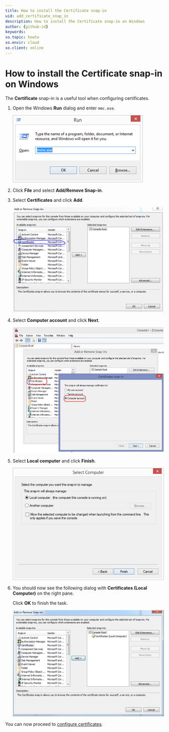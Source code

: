 ```yaml
---
title: How to install the Certificate snap-in
uid: add_certificate_snap_in
description: How to install the Certificate snap-in on Windows 
author: {github-id}
keywords:
so.topic: howto
so.envir: cloud
so.client: online
---
```


# How to install the Certificate snap-in on Windows

The **Certificate** snap-in is a useful tool when configuring certificates.

1. Open the Windows **Run** dialog and enter `mmc.exe`.

    ![x][img1]

2. Click **File** and select **Add/Remove Snap-in**.

3. Select **Certificates** and click **Add**.

    ![x][img2]

4. Select **Computer account** and click **Next**.

    ![x][img3]

5. Select **Local computer** and click **Finish**.

    ![x][img4]

6. You should now see the following dialog with **Certificates (Local Computer)** on the right pane.

    Click **OK** to finish the task.

    ![x][img5]

You can now proceed to [configure certificates][1].

<!-- Referenced links -->
[1]: configure.md

<!-- Referenced images -->
[img1]: media/rundialog.png
[img2]: media/addremovesnapin.png
[img3]: media/mmc-certs-snapin.png
[img4]: media/selectlocalcomputer.png
[img5]: media/addremoveadded.png
